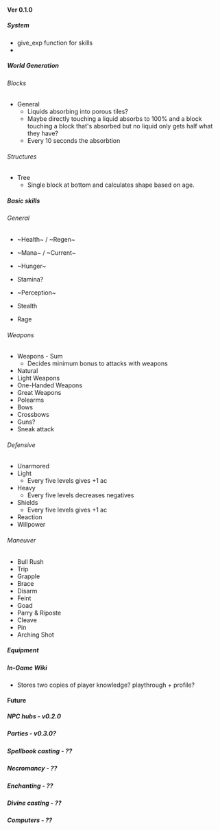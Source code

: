 
#### Ver 0.1.0

##### System
- give_exp function for skills
- 

##### World Generation
###### Blocks
- General
  - Liquids absorbing into porous tiles?
  - Maybe directly touching a liquid absorbs to 100% and a block touching a block that's
    absorbed but no liquid only gets half what they have?
  - Every 10 seconds the absorbtion
###### Structures
- Tree
  - Single block at bottom and calculates shape based on age.
##### Basic skills
###### General
- ~Health~ / ~Regen~
- ~Mana~ / ~Current~
- ~Hunger~
- Stamina?

- ~Perception~
- Stealth
- Rage

###### Weapons
- Weapons - Sum
  - Decides minimum bonus to attacks with weapons
- Natural
- Light Weapons
- One-Handed Weapons
- Great Weapons
- Polearms
- Bows
- Crossbows
- Guns?
- Sneak attack

###### Defensive
- Unarmored
- Light
  - Every five levels gives +1 ac
- Heavy
  - Every five levels decreases negatives
- Shields
  - Every five levels gives +1 ac
- Reaction
- Willpower

###### Maneuver
- Bull Rush
- Trip
- Grapple
- Brace
- Disarm
- Feint
- Goad
- Parry & Riposte
- Cleave
- Pin
- Arching Shot

##### Equipment
##### In-Game Wiki
- Stores two copies of player knowledge? playthrough + profile?


#### Future

##### NPC hubs          - v0.2.0
##### Parties           - v0.3.0?
##### Spellbook casting - ??
##### Necromancy        - ??
##### Enchanting        - ??
##### Divine casting    - ??
##### Computers         - ??

